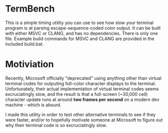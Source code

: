 # TermBench

This is a simple timing utility you can use to see how slow your terminal program is at parsing escape-sequence-coded color output.  It can be built with either MSVC or CLANG, and has no dependencies.  There is only one file.  Example build commands for MSVC and CLANG are provided in the included build.bat.

# Motiviation

Recently, Microsoft officially "deprecated" using anything other than virtual terminal codes for outputing full-color character displays to the terminal.  Unfortunately, their actual implementation of virtual terminal codes seems excruciatingly slow, and the result is that a full-screen (~30,000 cell) character update runs at around __two frames per second__ on a modern dev machine - which is absurd.

I made this utility in order to test other alternative terminals to see if they were faster, and/or to hopefully motivate someone at Microsoft to figure out why their terminal code is so excruciatingly slow.
